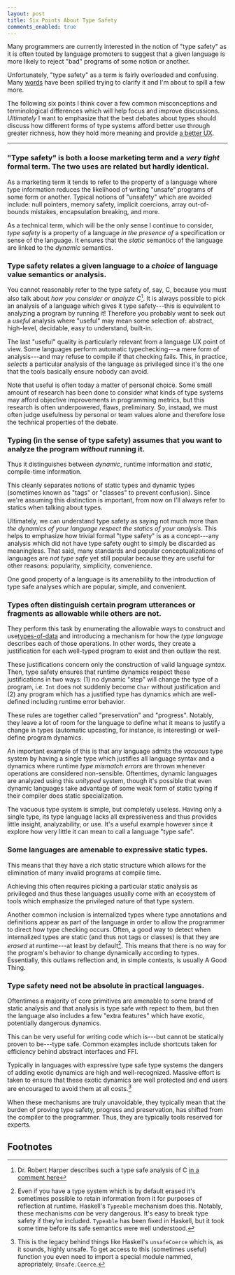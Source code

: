 ```yaml
---
layout: post
title: Six Points About Type Safety
comments_enabled: true
---
```


Many programmers are currently interested in the notion of "type
safety" as it is often touted by language promoters to suggest that a
given language is more likely to reject "bad" programs of some notion
or another.

Unfortunately, "type safety" as a term is fairly overloaded and
confusing. Many [words][words] have been spilled trying to clarify it
and I'm about to spill a few more.

The following six points I think cover a few common misconceptions and
terminological differences which will help focus and improve
discussions. *Ultimately* I want to emphasize that the best debates
about types should discuss how different forms of type systems afford
better use through greater richness, how they hold more meaning and
provide [a better UX][ux].

[ux]:https://lobste.rs/s/h9vu5h/what_to_know_before_debating_type_systems/comments/oinwwc#c_oinwwc
[words]:http://tel.github.io/2014/07/08/all_you_wanted_to_know_about_types_but_were_afraid_to_ask/

---

### "Type safety" is both a loose marketing term and a *very tight* formal term. The two uses are related but hardly identical.

As a marketing term it tends to refer to the property of a language
where type information reduces the likelihood of writing "unsafe"
programs of some form or another. Typical notions of "unsafety" which
are avoided include: null pointers, memory safety, implicit coercions,
array out-of-bounds mistakes, encapsulation breaking, and more.

As a technical term, which will be the only sense I continue to
consider, *type safety* is a property of a language *in the presence
of* a specification or sense of the language. It ensures that the
*static* semantics of the language are linked to the *dynamic*
semantics.

### Type safety relates a given language to a *choice* of language value semantics or analysis.

You cannot reasonably refer to the type safety of, say, C, because you
must also talk about *how you consider or analyze C*[^harper]. It is
always possible to pick an analysis of a language which gives it type
safety---this is equivalent to analyzing a program by running it!
Therefore you probably want to seek out a *useful* analysis where
"useful" may mean some selection of: abstract, high-level, decidable,
easy to understand, built-in.

The last "useful" quality is particularly relevant from a language UX
point of view. Some languages perform automatic typechecking---a mere
form of analysis---and may refuse to compile if that checking fails.
This, in practice, *selects* a particular analysis of the language as
privileged since it's the one that the tools basically ensure nobody
can avoid.

Note that useful is often today a matter of personal choice. Some
small amount of research has been done to consider what kinds of type
systems may afford objective improvements in programming metrics, but
this research is often underpowered, flaws, preliminary. So, instaad,
we must often judge usefulness by personal or team values alone and
therefore lose the technical properties of the debate.

### Typing (in the sense of type safety) assumes that you want to analyze the program *without* running it.

Thus it distinguishes between *dynamic*, runtime information and
*static*, compile-time information.

This cleanly separates notions of static types and dynamic types
(sometimes known as "tags" or "classes" to prevent confusion). Since
we're assuming this distinction is important, from now on I'll always
refer to statics when talking about types.

Ultimately, we can understand type safety as saying not much more than
*the dynamics of your language respect the statics of your analysis*.
This helps to emphasize how trivial formal "type safety" is as a
concept---any analysis which did not have type safety ought to simply
be discarded as meaningless. That said, many standards and popular
conceptualizations of languages are *not type safe* yet still popular
because they are useful for other reasons: popularity, simplicity,
convenience.

One good property of a language is its amenability to the introduction
of type safe analyses which are popular, simple, and convenient.

### Types often distinguish certain program utterances or fragments as allowable while others are not.

They perform this task by enumerating the allowable ways to construct
and use[types-of-data][types-of-data] and introducing a mechanism for
how the *type language* describes each of those operations. In other
words, they create a justification for each well-typed program to
exist and then outlaw the rest.

These justifications concern only the construction of valid language
*syntax*. Then, type safety ensures that runtime dynamics respect
these justifications in two ways: (1) no dynamic "step" will change
the type of a program, i.e. `Int` does not suddenly become `Char`
without justification and (2) any program which has a justified type
has dynamics which are well-defined including runtime error behavior.

These rules are together called "preservation" and "progress".
Notably, they leave a lot of room for the language to define what it
means to justify a change in types (automatic upcasting, for instance,
is interesting) or well-define program dynamics.

An important example of this is that any language admits the *vacuous*
type system by having a single type which justifies all language
syntax and a dynamics where runtime *type mismatch errors* are thrown
whenever operations are considered non-sensible. Oftentimes, dynamic
languages are analyzed using this *unityped* system, though it's
possible that even dynamic languages take advantage of some weak form
of static typing if their compiler does static specialization.

The vacuous type system is simple, but completely useless. Having only
a single type, its type language lacks all expressiveness and thus
provides little insight, analyzability, or use. It's a useful example
however since it explore how very little it can mean to call a
language "type safe".

### Some languages are amenable to expressive static types.

This means that they have a rich static structure which allows for the
elimination of many invalid programs at compile time.

Achieving this often requires picking a particular static analysis as
privileged and thus these languages usually come with an ecosystem of
tools which emphasize the privileged nature of that type system.

Another common inclusion is internalized types where type annotations
and definitions appear as part of the language in order to allow the
programmer to direct how type checking occurs. Often, a good way to
detect when internalized types are static (and thus not tags or
classes) is that they are *erased* at runtime---at least by
default[^typeable]. This means that there is no way for the program's
behavior to change dynamically according to types. Essentially, this
outlaws reflection and, in simple contexts, is usually A Good Thing.

### Type safety need not be absolute in practical languages.

Oftentimes a majority of core primitives are amenable to some brand of
static analysis and that analysis is type safe with repect to them,
but then the language also includes a few "extra features" which have
exotic, potentially dangerous dynamics.

This can be very useful for writing code which is---but cannot be
statically proven to be---type safe. Common examples include shortcuts
taken for efficiency behind abstract interfaces and FFI.

Typically in languages with expressive type safe type systems the
dangers of adding exotic dynamics are high and well-recognized.
Massive effort is taken to ensure that these exotic dynamics are well
protected and end users are encouraged to avoid them at all
costs.[^unsafe]

When these mechanisms are truly unavoidable, they typically mean that
the burden of proving type safety, progress and preservation, has
shifted from the compiler to the programmer. Thus, they are typically
tools reserved for experts.

## Footnotes

[^harper]: Dr. Robert Harper describes such a type safe analysis of C [in a comment here](http://www.pl-enthusiast.net/2014/08/05/type-safety/#comment-500)

[^typeable]: Even if you have a type system which is by default erased it's sometimes possible to retain information from it for purposes of reflection at runtime. Haskell's `Typeable` mechanism does this. Notably, these mechanisms *can* be very dangerous. It's easy to break type safety if they're included. `Typeable` has been fixed in Haskell, but it took some time before its safe semantics were well understood.

[^unsafe]: This is the legacy behind things like Haskell's `unsafeCoerce` which is, as it sounds, highly unsafe. To get access to this (sometimes useful) function you even need to import a special module nammed, apropriately, `Unsafe.Coerce`.

[types-of-data]:http://tel.github.io/2014/07/23/types_of_data/
